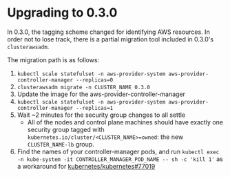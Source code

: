 # Upgrading to 0.3.0

In 0.3.0, the tagging scheme changed for identifying AWS resources. In order not to lose track, there is a partial migration tool included in 0.3.0's `clusterawsadm`.

The migration path is as follows:

1. `kubectl scale statefulset -n aws-provider-system aws-provider-controller-manager --replicas=0`
2. `clusterawsadm migrate -n CLUSTER_NAME 0.3.0`
3. Update the image for the aws-provider-controller-manager
4. `kubectl scale statefulset -n aws-provider-system aws-provider-controller-manager --replicas=1`
5. Wait ~2 minutes for the security group changes to all settle
   - All of the nodes and control plane machines should have exactly one security group tagged with `kubernetes.io/cluster/<CLUSTER_NAME>=owned`: the new `CLUSTER_NAME-lb` group.
6. Find the names of your controller-manager pods, and run `kubectl exec -n kube-system -it CONTROLLER_MANAGER_POD_NAME -- sh -c 'kill 1'` as a workaround for [kubernetes/kubernetes#77019](https://github.com/kubernetes/kubernetes/issues/77019)

